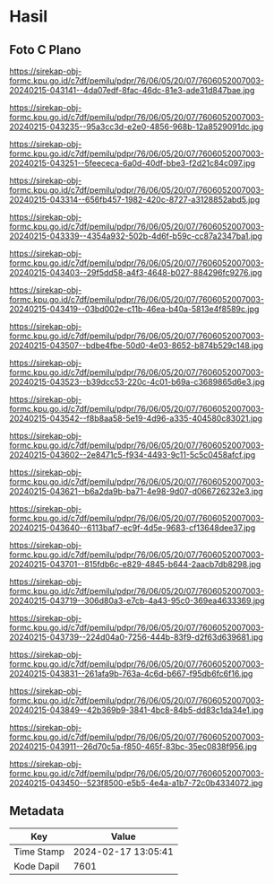 # Hasil

## Foto C Plano

https://sirekap-obj-formc.kpu.go.id/c7df/pemilu/pdpr/76/06/05/20/07/7606052007003-20240215-043141--4da07edf-8fac-46dc-81e3-ade31d847bae.jpg

https://sirekap-obj-formc.kpu.go.id/c7df/pemilu/pdpr/76/06/05/20/07/7606052007003-20240215-043235--95a3cc3d-e2e0-4856-968b-12a8529091dc.jpg

https://sirekap-obj-formc.kpu.go.id/c7df/pemilu/pdpr/76/06/05/20/07/7606052007003-20240215-043251--5feececa-6a0d-40df-bbe3-f2d21c84c097.jpg

https://sirekap-obj-formc.kpu.go.id/c7df/pemilu/pdpr/76/06/05/20/07/7606052007003-20240215-043314--656fb457-1982-420c-8727-a3128852abd5.jpg

https://sirekap-obj-formc.kpu.go.id/c7df/pemilu/pdpr/76/06/05/20/07/7606052007003-20240215-043339--4354a932-502b-4d6f-b59c-cc87a2347ba1.jpg

https://sirekap-obj-formc.kpu.go.id/c7df/pemilu/pdpr/76/06/05/20/07/7606052007003-20240215-043403--29f5dd58-a4f3-4648-b027-884296fc9276.jpg

https://sirekap-obj-formc.kpu.go.id/c7df/pemilu/pdpr/76/06/05/20/07/7606052007003-20240215-043419--03bd002e-c11b-46ea-b40a-5813e4f8589c.jpg

https://sirekap-obj-formc.kpu.go.id/c7df/pemilu/pdpr/76/06/05/20/07/7606052007003-20240215-043507--bdbe4fbe-50d0-4e03-8652-b874b529c148.jpg

https://sirekap-obj-formc.kpu.go.id/c7df/pemilu/pdpr/76/06/05/20/07/7606052007003-20240215-043523--b39dcc53-220c-4c01-b69a-c3689865d6e3.jpg

https://sirekap-obj-formc.kpu.go.id/c7df/pemilu/pdpr/76/06/05/20/07/7606052007003-20240215-043542--f8b8aa58-5e19-4d96-a335-404580c83021.jpg

https://sirekap-obj-formc.kpu.go.id/c7df/pemilu/pdpr/76/06/05/20/07/7606052007003-20240215-043602--2e8471c5-f934-4493-9c11-5c5c0458afcf.jpg

https://sirekap-obj-formc.kpu.go.id/c7df/pemilu/pdpr/76/06/05/20/07/7606052007003-20240215-043621--b6a2da9b-ba71-4e98-9d07-d066726232e3.jpg

https://sirekap-obj-formc.kpu.go.id/c7df/pemilu/pdpr/76/06/05/20/07/7606052007003-20240215-043640--6113baf7-ec9f-4d5e-9683-cf13648dee37.jpg

https://sirekap-obj-formc.kpu.go.id/c7df/pemilu/pdpr/76/06/05/20/07/7606052007003-20240215-043701--815fdb6c-e829-4845-b644-2aacb7db8298.jpg

https://sirekap-obj-formc.kpu.go.id/c7df/pemilu/pdpr/76/06/05/20/07/7606052007003-20240215-043719--306d80a3-e7cb-4a43-95c0-369ea4633369.jpg

https://sirekap-obj-formc.kpu.go.id/c7df/pemilu/pdpr/76/06/05/20/07/7606052007003-20240215-043739--224d04a0-7256-444b-83f9-d2f63d639681.jpg

https://sirekap-obj-formc.kpu.go.id/c7df/pemilu/pdpr/76/06/05/20/07/7606052007003-20240215-043831--261afa9b-763a-4c6d-b667-f95db6fc6f16.jpg

https://sirekap-obj-formc.kpu.go.id/c7df/pemilu/pdpr/76/06/05/20/07/7606052007003-20240215-043849--42b369b9-3841-4bc8-84b5-dd83c1da34e1.jpg

https://sirekap-obj-formc.kpu.go.id/c7df/pemilu/pdpr/76/06/05/20/07/7606052007003-20240215-043911--26d70c5a-f850-465f-83bc-35ec0838f956.jpg

https://sirekap-obj-formc.kpu.go.id/c7df/pemilu/pdpr/76/06/05/20/07/7606052007003-20240215-043450--523f8500-e5b5-4e4a-a1b7-72c0b4334072.jpg


## Metadata

| Key        | Value               |
| ---------- | ------------------- |
| Time Stamp | 2024-02-17 13:05:41 |
| Kode Dapil | 7601                |



